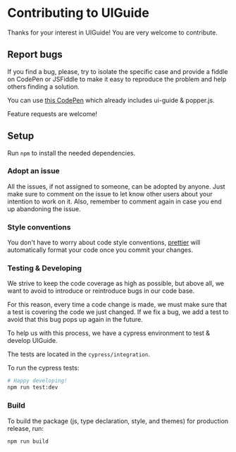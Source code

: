 # Contributing to UIGuide

Thanks for your interest in UIGuide! You are very welcome to contribute.

## Report bugs

If you find a bug, please, try to isolate the specific case and provide a fiddle on CodePen or JSFiddle to make it easy to reproduce the problem and help others finding a solution.

You can use [this CodePen](https://codepen.io/ranndev/pen/LYEPgmL) which already includes ui-guide & popper.js.

Feature requests are welcome!

## Setup

Run `npm` to install the needed dependencies.

### Adopt an issue

All the issues, if not assigned to someone, can be adopted by anyone. Just make sure to comment on
the issue to let know other users about your intention to work on it.
Also, remember to comment again in case you end up abandoning the issue.

### Style conventions

You don't have to worry about code style conventions, [prettier](https://github.com/prettier/prettier)
will automatically format your code once you commit your changes.

### Testing & Developing

We strive to keep the code coverage as high as possible, but above all, we want to avoid
to introduce or reintroduce bugs in our code base.

For this reason, every time a code change is made, we must make sure that a test is covering
the code we just changed.
If we fix a bug, we add a test to avoid that this bug pops up again in the future.

To help us with this process, we have a cypress environment to test & develop UIGuide.

The tests are located in the `cypress/integration`.

To run the cypress tests:

```bash
# Happy developing!
npm run test:dev
```

### Build

To build the package (js, type declaration, style, and themes) for production release, run:

```bash
npm run build
```
